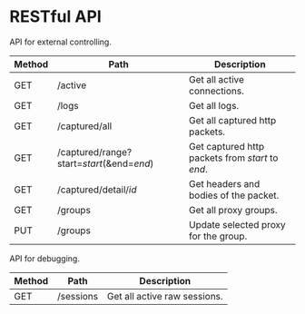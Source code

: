 # RESTful API

API for external controlling.

| Method | Path                                      | Description                                      |
|--------|-------------------------------------------|--------------------------------------------------|
| GET    | /active                                   | Get all active connections.                      |
| GET    | /logs                                     | Get all logs.                                    |
| GET    | /captured/all                             | Get all captured http packets.                   |
| GET    | /captured/range?start=*start*(&end=*end*) | Get captured http packets from *start* to *end*. |
| GET    | /captured/detail/*id*                     | Get headers and bodies of the packet.            |
| GET    | /groups                                   | Get all proxy groups.                            |
| PUT    | /groups                                   | Update selected proxy for the group.             |

API for debugging.

| Method | Path      | Description                  |
|--------|-----------|------------------------------|
| GET    | /sessions | Get all active raw sessions. |